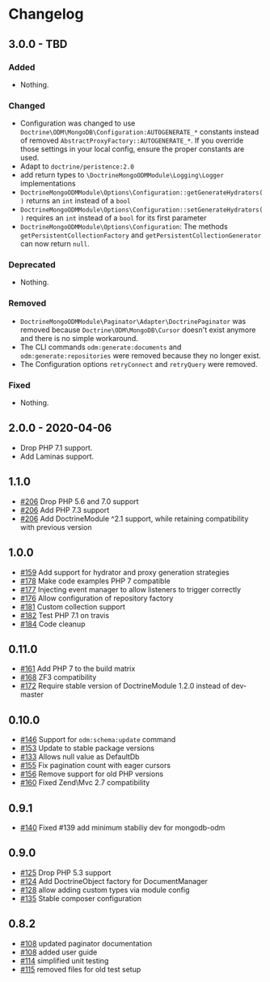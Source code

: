 # Changelog

## 3.0.0 - TBD

### Added

- Nothing.

### Changed

- Configuration was changed to use `Doctrine\ODM\MongoDB\Configuration:AUTOGENERATE_*` constants instead of removed `AbstractProxyFactory::AUTOGENERATE_*`. If you override those settings in your local config, ensure the proper constants are used.
- Adapt to `doctrine/peristence:2.0`
- add return types to `\DoctrineMongoODMModule\Logging\Logger` implementations
- `DoctrineMongoODMModule\Options\Configuration::getGenerateHydrators()` returns an `int` instead of a `bool`
- `DoctrineMongoODMModule\Options\Configuration::setGenerateHydrators()` requires an `int` instead of a `bool` for its first parameter
- `DoctrineMongoODMModule\Options\Configuration`: The methods `getPersistentCollectionFactory` and `getPersistentCollectionGenerator` can now return `null`.

### Deprecated

- Nothing.

### Removed

- `DoctrineMongoODMModule\Paginator\Adapter\DoctrinePaginator` was removed because `Doctrine\ODM\MongoDB\Cursor` doesn't exist anymore and there is no simple workaround.
- The CLI commands `odm:generate:documents` and `odm:generate:repositories` were removed because they no longer exist.
- The Configuration options `retryConnect` and `retryQuery` were removed.

### Fixed

- Nothing.

## 2.0.0 - 2020-04-06

- Drop PHP 7.1 support.
- Add Laminas support.

## 1.1.0

- [#206](https://github.com/docrine/DoctrineMongoODMModule/pull/206) Drop PHP 5.6 and 7.0 support
- [#206](https://github.com/docrine/DoctrineMongoODMModule/pull/206) Add PHP 7.3 support
- [#206](https://github.com/docrine/DoctrineMongoODMModule/pull/206) Add DoctrineModule ^2.1 support, while retaining compatibility with previous version

## 1.0.0

- [#159](https://github.com/docrine/DoctrineMongoODMModule/pull/159) Add support for hydrator and proxy generation strategies
- [#178](https://github.com/docrine/DoctrineMongoODMModule/pull/178) Make code examples PHP 7 compatible
- [#177](https://github.com/docrine/DoctrineMongoODMModule/pull/177) Injecting event manager to allow listeners to trigger correctly
- [#176](https://github.com/docrine/DoctrineMongoODMModule/pull/176) Allow configuration of repository factory
- [#181](https://github.com/docrine/DoctrineMongoODMModule/pull/181) Custom collection support
- [#182](https://github.com/docrine/DoctrineMongoODMModule/pull/182) Test PHP 7.1 on travis
- [#184](https://github.com/docrine/DoctrineMongoODMModule/pull/184) Code cleanup

## 0.11.0

- [#161](https://github.com/docrine/DoctrineMongoODMModule/pull/161) Add PHP 7 to the build matrix
- [#168](https://github.com/docrine/DoctrineMongoODMModule/pull/168) ZF3 compatibility
- [#172](https://github.com/docrine/DoctrineMongoODMModule/pull/172) Require stable version of DoctrineModule 1.2.0 instead of dev-master

## 0.10.0

- [#146](https://github.com/doctrine/DoctrineMongoODMModule/pull/146) Support for `odm:schema:update` command
- [#153](https://github.com/doctrine/DoctrineMongoODMModule/pull/153) Update to stable package versions
- [#133](https://github.com/doctrine/DoctrineMongoODMModule/pull/133) Allows null value as DefaultDb
- [#155](https://github.com/doctrine/DoctrineMongoODMModule/pull/155) Fix pagination count with eager cursors
- [#156](https://github.com/doctrine/DoctrineMongoODMModule/pull/156) Remove support for old PHP versions
- [#160](https://github.com/doctrine/DoctrineMongoODMModule/pull/160) Fixed Zend\Mvc 2.7 compatibility

## 0.9.1
- [#140](https://github.com/doctrine/DoctrineMongoODMModule/pull/140) Fixed #139 add minimum stabiliy dev for mongodb-odm

## 0.9.0
- [#125](https://github.com/doctrine/DoctrineMongoODMModule/pull/125) Drop PHP 5.3 support
- [#124](https://github.com/doctrine/DoctrineMongoODMModule/pull/124) Add DoctrineObject factory for DocumentManager
- [#128](https://github.com/doctrine/DoctrineMongoODMModule/pull/128) allow adding custom types via module config
- [#135](https://github.com/doctrine/DoctrineMongoODMModule/pull/135) Stable composer configuration

## 0.8.2

- [#108](https://github.com/doctrine/DoctrineMongoODMModule/pull/108) updated paginator documentation
- [#108](https://github.com/doctrine/DoctrineMongoODMModule/pull/109) added user guide
- [#114](https://github.com/doctrine/DoctrineMongoODMModule/pull/114) simplified unit testing
- [#115](https://github.com/doctrine/DoctrineMongoODMModule/pull/115) removed files for old test setup
